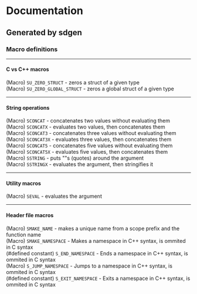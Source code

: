 # Documentation  
## Generated by sdgen  
### Macro definitions

---

#### C vs C++ macros
(Macro) `SU_ZERO_STRUCT` - zeros a struct of a given type  
(Macro) `SU_ZERO_GLOBAL_STRUCT` - zeros a global struct of a given type  

---

#### String operations
(Macro) `SCONCAT` - concatenates two values without evaluating them  
(Macro) `SCONCATX` - evaluates two values, then concatenates them  
(Macro) `SCONCAT3` - concatenates three values without evaluating them  
(Macro) `SCONCAT3X` - evaluates three values, then concatenates them  
(Macro) `SCONCAT5` - concatenates five values without evaluating them  
(Macro) `SCONCAT5X` - evaluates five values, then concatenates them  
(Macro) `SSTRING` - puts ""s (quotes) around the argument  
(Macro) `SSTRINGX` - evaluates the argument, then stringifies it  

---

#### Utility macros
(Macro) `SEVAL` - evaluates the argument  

---

#### Header file macros
(Macro) `SMAKE_NAME` - makes a unique name from a scope prefix and the function name  
(Macro) `SMAKE_NAMESPACE` - Makes a namespace in C++ syntax, is ommited in C syntax  
(#defined constant) `S_END_NAMESPACE` - Ends a namespace in C++ syntax, is ommited in C syntax  
(Macro) `S_JUMP_NAMESPACE` - Jumps to a namespace in C++ syntax, is ommited in C syntax  
(#defined constant) `S_EXIT_NAMESPACE` - Exits a namespace in C++ syntax, is ommited in C syntax  
